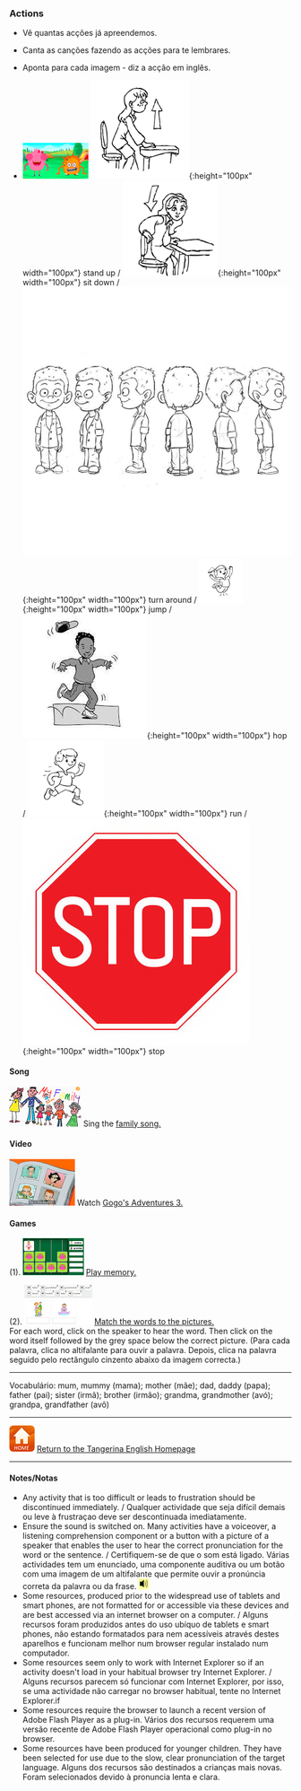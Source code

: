 <head>
<!-- Global site tag (gtag.js) - Google Analytics -->
<script async src="https://www.googletagmanager.com/gtag/js?id=UA-110947112-3"></script>
<script>
  window.dataLayer = window.dataLayer || [];
  function gtag(){dataLayer.push(arguments);}
  gtag('js', new Date());

  gtag('config', 'UA-110947112-3');
</script>
</head>

### Actions

* Vê quantas acções já apreendemos.  
* Canta as canções fazendo as acções para te lembrares.  
* Aponta para cada imagem - diz a acção em inglês.  

* [![stand](/images/stand.png)](https://www.youtube.com/watch?v=WsiRSWthV1k) ![stand_up](/images/stand_up.gif){:height="100px" width="100px"} stand up / ![sit_down](/images/sit_down.gif){:height="100px" width="100px"} sit down / ![turn_around](/images/turn_around.gif){:height="100px" width="100px"} turn around / ![jump](/images/jump.gif){:height="100px" width="100px"} jump / ![hop](/images/hop.gif){:height="100px" width="100px"} hop / ![run](/images/run.gif){:height="100px" width="100px"} run / ![stop](/images/stop.gif){:height="100px" width="100px"} stop

#### Song
[![elffm1](/images/elffm1.png)](https://www.youtube.com/watch?v=GiRUF7hvWuM) Sing the [family song.](https://www.youtube.com/watch?v=GiRUF7hvWuM)  

#### Video
[![gae3](/images/gae3.PNG)](https://www.youtube.com/watch?v=kgAPgBz90Xs) Watch [Gogo's Adventures 3.](https://www.youtube.com/watch?v=kgAPgBz90Xs)  

#### Games
(1). [![fmme](/images/fmme.PNG)](https://www.freddiesville.com/games/family-members-memory-game/) [Play memory.](https://www.freddiesville.com/games/family-members-memory-game/)

(2). [![bcfm2](/images/bcfm2.PNG)](https://learnenglishkids.britishcouncil.org/en/word-games/family) [Match the words to the pictures.](https://learnenglishkids.britishcouncil.org/en/word-games/family)  
For each word, click on the speaker to hear the word. Then click on the word itself followed by the grey space below the correct picture. (Para cada palavra, clica no altifalante para ouvir a palavra. Depois, clica na palavra seguido pelo rectângulo cinzento abaixo da imagem correcta.)

<!--(3). [![wfam1](/images/wfam1.PNG)](http://www.english-time.eu/hry/family-tree.php?zpet=teacher)  
Infelizmente o tempo é muito curto para este jogo. Tenta várias vezes mas não te preocupes se é difícil de mais dentro do tempo.    
This game asks e.g.(Este jogo pergunta p.ex.) ‘Where’s Veronica’s mum?’(Onde está a mãe da Veronica?). Click on the picture of the mum/mummy/mother in the family tree. (Clica na imagem da mãe na árvore genealógica.) There are 4 families. (Há 4 famílias.)-->

***
Vocabulário: mum, mummy (mama); mother (mãe); dad, daddy (papa); father (pai); sister (irmã); brother (irmão); grandma, grandmother (avó); grandpa, grandfather (avô)  

***
[![home](/images/home.PNG)](https://tangerina-pt.github.io/English) [Return to the Tangerina English Homepage](https://tangerina-pt.github.io/English/Year1)

***

#### Notes/Notas
* Any activity that is too difficult or leads to frustration should be discontinued immediately. / Qualquer actividade que seja difícil demais ou leve à frustraçao deve ser descontinuada imediatamente.
* Ensure the sound is switched on. Many activities have a voiceover, a listening comprehension component or a button with a picture of a speaker that enables the user to hear the correct pronunciation for the word or the sentence. / Certifiquem-se de que o som está ligado. Várias actividades tem um enunciado, uma componente auditiva ou um botão com uma imagem de um altifalante que permite ouvir a pronúncia correta da palavra ou da frase. ![spkr2](/images/spkr2.PNG)
* Some resources, produced prior to the widespread use of tablets and smart phones, are not formatted for or accessible via these devices and are best accessed via an internet browser on a computer. / Alguns recursos foram produzidos antes do uso ubíquo de tablets e smart phones, não estando formatados para nem acessíveis através destes aparelhos e funcionam melhor num browser regular instalado num computador.
* Some resources seem only to work with Internet Explorer so if an activity doesn't load in your habitual browser try Internet Explorer. / Alguns recursos parecem só funcionar com Internet Explorer, por isso, se uma actividade não carregar no browser habitual, tente no Internet Explorer.if
* Some resources require the browser to launch a recent version of Adobe Flash Player as a plug-in. Vários dos recursos requerem uma versão recente de Adobe Flash Player operacional como plug-in no browser.
* Some resources have been produced for younger children. They have been selected for use due to the slow, clear pronunciation of the target language. Alguns dos recursos são destinados a crianças mais novas. Foram selecionados devido à pronuncia lenta e clara.
